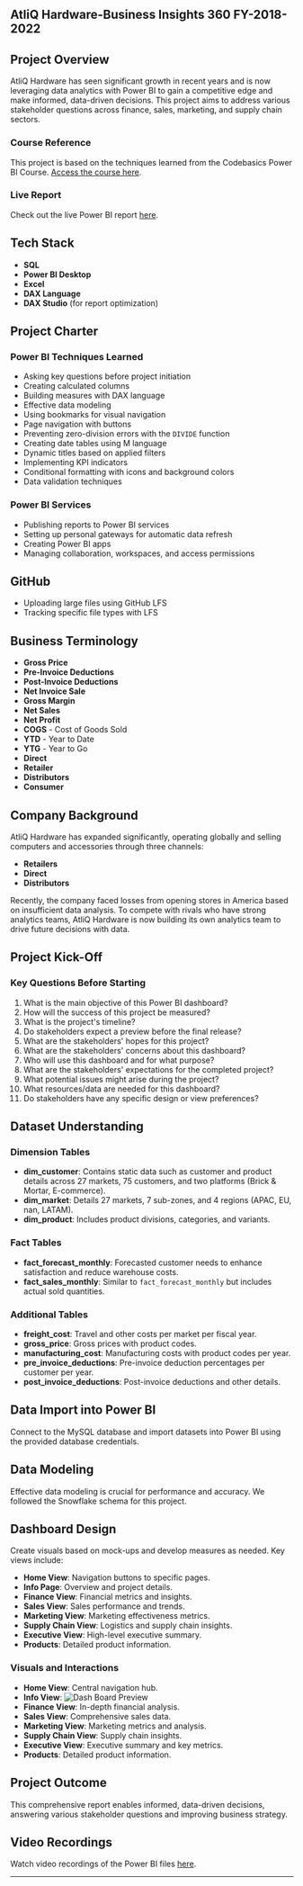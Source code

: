 ## AtliQ Hardware-Business Insights 360 FY-2018-2022

## Project Overview

AtliQ Hardware has seen significant growth in recent years and is now leveraging data analytics with Power BI to gain a competitive edge and make informed, data-driven decisions. This project aims to address various stakeholder questions across finance, sales, marketing, and supply chain sectors.

### Course Reference

This project is based on the techniques learned from the Codebasics Power BI Course. [Access the course here](https://www.example.com).

### Live Report

Check out the live Power BI report [here](https://app.powerbi.com/groups/me/reports/53de9a7c-bdb4-4a6d-b585-3f3cfb88eeaf/ReportSection?experience=power-bi).

## Tech Stack

- **SQL**
- **Power BI Desktop**
- **Excel**
- **DAX Language**
- **DAX Studio** (for report optimization)

## Project Charter

### Power BI Techniques Learned

- Asking key questions before project initiation
- Creating calculated columns
- Building measures with DAX language
- Effective data modeling
- Using bookmarks for visual navigation
- Page navigation with buttons
- Preventing zero-division errors with the `DIVIDE` function
- Creating date tables using M language
- Dynamic titles based on applied filters
- Implementing KPI indicators
- Conditional formatting with icons and background colors
- Data validation techniques

### Power BI Services

- Publishing reports to Power BI services
- Setting up personal gateways for automatic data refresh
- Creating Power BI apps
- Managing collaboration, workspaces, and access permissions

## GitHub

- Uploading large files using GitHub LFS
- Tracking specific file types with LFS

## Business Terminology

- **Gross Price**
- **Pre-Invoice Deductions**
- **Post-Invoice Deductions**
- **Net Invoice Sale**
- **Gross Margin**
- **Net Sales**
- **Net Profit**
- **COGS** - Cost of Goods Sold
- **YTD** - Year to Date
- **YTG** - Year to Go
- **Direct**
- **Retailer**
- **Distributors**
- **Consumer**

## Company Background

AtliQ Hardware has expanded significantly, operating globally and selling computers and accessories through three channels:

- **Retailers**
- **Direct**
- **Distributors**

Recently, the company faced losses from opening stores in America based on insufficient data analysis. To compete with rivals who have strong analytics teams, AtliQ Hardware is now building its own analytics team to drive future decisions with data.

## Project Kick-Off

### Key Questions Before Starting

1. What is the main objective of this Power BI dashboard?
2. How will the success of this project be measured?
3. What is the project's timeline?
4. Do stakeholders expect a preview before the final release?
5. What are the stakeholders' hopes for this project?
6. What are the stakeholders' concerns about this dashboard?
7. Who will use this dashboard and for what purpose?
8. What are the stakeholders' expectations for the completed project?
9. What potential issues might arise during the project?
10. What resources/data are needed for this dashboard?
11. Do stakeholders have any specific design or view preferences?

## Dataset Understanding

### Dimension Tables

- **dim_customer**: Contains static data such as customer and product details across 27 markets, 75 customers, and two platforms (Brick & Mortar, E-commerce).
- **dim_market**: Details 27 markets, 7 sub-zones, and 4 regions (APAC, EU, nan, LATAM).
- **dim_product**: Includes product divisions, categories, and variants.

### Fact Tables

- **fact_forecast_monthly**: Forecasted customer needs to enhance satisfaction and reduce warehouse costs.
- **fact_sales_monthly**: Similar to `fact_forecast_monthly` but includes actual sold quantities.

### Additional Tables

- **freight_cost**: Travel and other costs per market per fiscal year.
- **gross_price**: Gross prices with product codes.
- **manufacturing_cost**: Manufacturing costs with product codes per year.
- **pre_invoice_deductions**: Pre-invoice deduction percentages per customer per year.
- **post_invoice_deductions**: Post-invoice deductions and other details.

## Data Import into Power BI

Connect to the MySQL database and import datasets into Power BI using the provided database credentials.

## Data Modeling

Effective data modeling is crucial for performance and accuracy. We followed the Snowflake schema for this project.

## Dashboard Design

Create visuals based on mock-ups and develop measures as needed. Key views include:

- **Home View**: Navigation buttons to specific pages.
- **Info Page**: Overview and project details.
- **Finance View**: Financial metrics and insights.
- **Sales View**: Sales performance and trends.
- **Marketing View**: Marketing effectiveness metrics.
- **Supply Chain View**: Logistics and supply chain insights.
- **Executive View**: High-level executive summary.
- **Products**: Detailed product information.

### Visuals and Interactions

- **Home View**: Central navigation hub. 
- **Info View**: ![Dash Board Preview](https://media.giphy.com/media/v1.Y2lkPTc5MGI3NjExNWZyOHZmaWJtNTRsZmdiZWloZ3NudWU2N282bWpvMWF3MWpobndjYiZlcD12MV9pbnRlcm5hbF9naWZfYnlfaWQmY3Q9Zw/RisEy1Dux44Z1sI0Bw/giphy.gif)
- **Finance View**: In-depth financial analysis.
- **Sales View**: Comprehensive sales data.
- **Marketing View**: Marketing metrics and analysis.
- **Supply Chain View**: Supply chain insights.
- **Executive View**: Executive summary and key metrics.
- **Products**: Detailed product information.

## Project Outcome

This comprehensive report enables informed, data-driven decisions, answering various stakeholder questions and improving business strategy.

## Video Recordings

Watch video recordings of the Power BI files [here](https://www.example.com).



---

